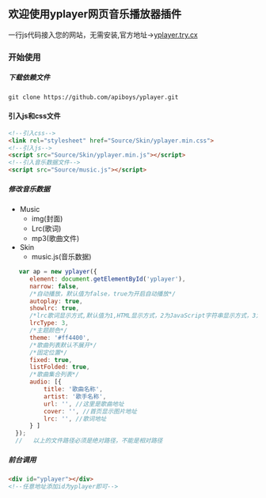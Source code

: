 ## 欢迎使用yplayer网页音乐播放器插件

一行js代码接入您的网站，无需安装,官方地址->[yplayer.try.cx](https://yplayer.try.cx)

### 开始使用

##### 下载依赖文件

```markdown
git clone https://github.com/apiboys/yplayer.git
```

#### 引入js和css文件

```markdown
<!--引入css-->
<link rel="stylesheet" href="Source/Skin/yplayer.min.css">
<!--引入js-->
<script src="Source/Skin/yplayer.min.js"></script>
<!--引入音乐数据文件-->
<script src="Source/music.js"></script>

```
##### 修改音乐数据

- Music
  - img(封面)
  - Lrc(歌词)
  - mp3(歌曲文件)
- Skin
  - music.js(音乐数据)

```JavaScript
   var ap = new yplayer({
      element: document.getElementById('yplayer'),
      narrow: false,
      /*自动播放，默认值为false，true为开启自动播放*/
      autoplay: true,
      showlrc: true,
      /*lrc歌词显示方式,默认值为1,HTML显示方式，2为JavaScript字符串显示方式，3为lrc文件加载显示方式*/
      lrcType: 3,
      /*主题颜色*/
      theme: '#ff4400',
      /*歌曲列表默认不展开*/
      /*固定位置*/
      fixed: true,
      listFolded: true,
      /*歌曲集合列表*/
      audio: [{
          title: '歌曲名称',
          artist: '歌手名称',
          url: '', //这里是歌曲地址
          cover: '', //首页显示图片地址
          lrc: '', //歌词地址
      } ]
  });
  //   以上的文件路径必须是绝对路径，不能是相对路径
```

##### 前台调用

```html
<div id="yplayer"></div>
<!--任意地址添加id为yplayer即可-->
```

